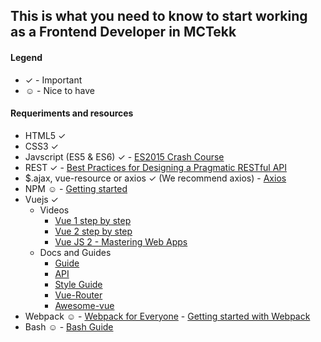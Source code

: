 ## This is what you need to know to start working as a Frontend Developer in MCTekk

#### Legend
* ✓ - Important
* ☺ - Nice to have

#### Requeriments and resources
- HTML5 ✓
- CSS3 ✓
- Javscript (ES5 & ES6) ✓ - [ES2015 Crash Course](https://laracasts.com/series/es6-cliffsnotes)
- REST ✓ - [Best Practices for Designing a Pragmatic RESTful API](http://www.vinaysahni.com/best-practices-for-a-pragmatic-restful-api)
- $.ajax, vue-resource or axios ✓ (We recommend axios) - [Axios](https://github.com/mzabriskie/axios)
- NPM ☺ - [Getting started](https://docs.npmjs.com/getting-started/what-is-npm#)
- Vuejs ✓
    - Videos
        * [Vue 1 step by step](https://laracasts.com/series/learning-vue-step-by-step)
        * [Vue 2 step by step](https://laracasts.com/series/learn-vue-2-step-by-step)
        * [Vue JS 2 - Mastering Web Apps](https://www.udemy.com/vue-web-apps)
    - Docs and Guides
        * [Guide](http://vuejs.org/v2/guide/index.html) 
        * [API](http://vuejs.org/v2/api/) 
        * [Style Guide](https://pablohpsilva.github.io/vuejs-component-style-guide/) 
        * [Vue-Router](https://github.com/vuejs/vue-router) 
        * [Awesome-vue](https://github.com/vuejs/awesome-vue)
- Webpack ☺ - [Webpack for Everyone](https://laracasts.com/series/webpack-for-everyone) - [Getting started with Webpack](https://webpack.github.io/docs/tutorials/getting-started/)
- Bash ☺ - [Bash Guide](https://github.com/Idnan/bash-guide)
